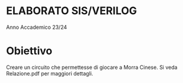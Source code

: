 # ELABORATO SIS/VERILOG

Anno Accademico 23/24

# Obiettivo
Creare un circuito che permettesse di giocare a Morra Cinese. 
Si veda Relazione.pdf per maggiori dettagli.
